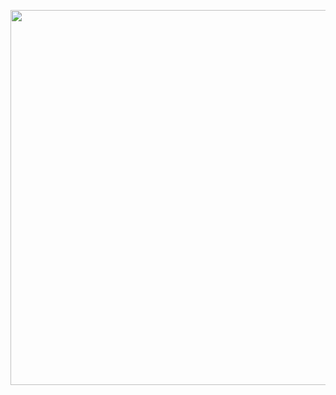 <p align="center"><img src="https://i.pinimg.com/736x/b0/94/d4/b094d4dd511ca828f3c40c4496813ad3.jpg" width="600px"> </p>

<!--
**HEX4GRAM/hex4gram** is a ✨ _special_ ✨ repository because its `README.md` (this file) appears on your GitHub profile.

Here are some ideas to get you started:

- 🔭 I’m currently working on ...
- 🌱 I’m currently learning ...
- 👯 I’m looking to collaborate on ...
- 🤔 I’m looking for help with ...
- 💬 Ask me about ...
- 📫 How to reach me: ...
- 😄 Pronouns: ...
- ⚡ Fun fact: ...
-->
